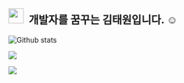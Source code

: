 ## <img src="https://raw.githubusercontent.com/iampavangandhi/iampavangandhi/master/gifs/Hi.gif" width="30px"> &nbsp;개발자를 꿈꾸는 김태원입니다. ☺️

![Github stats](https://github-readme-stats.vercel.app/api?username=kimtae9217&show_icons=true&theme=algolia&include_all_commits=true&count_private=true")

<a href="https://instagram.com/taewon_is1/"><img src="https://img.shields.io/badge/-@taewon_is1-E4405F?style=flat&logo=Instagram&logoColor=white"/></a>

<img src="https://img.shields.io/badge/Java-007396?style=flat-square&logo=Java&logoColor=white"/>
